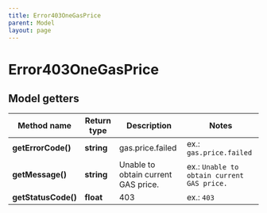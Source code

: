 ```yaml
---
title: Error403OneGasPrice
parent: Model
layout: page
---
```


# Error403OneGasPrice

## Model getters

Method name | Return type | Description | Notes
------------ | ------------- | ------------- | -------------
**getErrorCode()** | **string** | gas.price.failed | ex.: `gas.price.failed`
**getMessage()** | **string** | Unable to obtain current GAS price. | ex.: `Unable to obtain current GAS price.`
**getStatusCode()** | **float** | 403 | ex.: `403`

